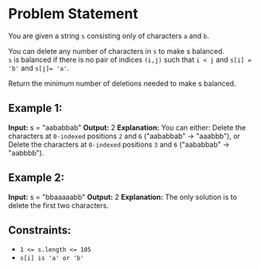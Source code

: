 # Problem Statement

You are given a string `s` consisting only of characters `a` and `b`.  

You can delete any number of characters in `s` to make s balanced.  
`s` is balanced if there is no pair of indices `(i,j)` such that `i < j` and `s[i] = 'b'` and `s[j]= 'a'`.  

Return the minimum number of deletions needed to make s balanced.

## Example 1:

**Input:** s = "aababbab"
**Output:** 2
**Explanation:** You can either:
Delete the characters at `0-indexed` positions `2` and `6` ("aababbab" -> "aaabbb"), or
Delete the characters at `0-indexed` positions `3` and `6` ("aababbab" -> "aabbbb").

## Example 2:

**Input:** s = "bbaaaaabb"
**Output:** 2
**Explanation:** The only solution is to delete the first two characters.

## Constraints:

- `1 <= s.length <= 105`
- `s[i] is 'a' or 'b'`